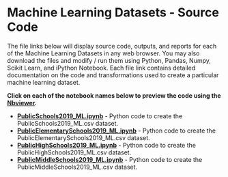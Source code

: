 # Machine Learning Datasets - Source Code
The file links below will display source code, outputs, and reports for each of the Machine Learning Datasets in any web browser.  You may also download the files and modify / run them using Python, Pandas, Numpy, Scikit Learn, and iPython Notebook.  Each file link contains detailed documentation on the code and transformations used to create a particular machine learning dataset.     

**Click on each of the notebook names below to preview the code using the [Nbviewer](nbviewer.jupyter.org).**

* [**PublicSchools2019_ML.ipynb**](http://nbviewer.jupyter.org/github/jakemdrew/EducationDataNC/blob/master/2019/Machine%20Learning%20Datasets/Source%20Code/PublicSchools2019_ML.ipynb) - Python code to create the PublicSchools2019_ML.csv dataset. 
* [**PublicElementarySchools2019_ML.ipynb**](http://nbviewer.jupyter.org/github/jakemdrew/EducationDataNC/blob/master/2019/Machine%20Learning%20Datasets/Source%20Code/PublicElementarySchools2019_ML.ipynb) - Python code to create the PublicElementarySchools2019_ML.csv dataset.  
* [**PublicHighSchools2019_ML.ipynb**](http://nbviewer.jupyter.org/github/jakemdrew/EducationDataNC/blob/master/2019/Machine%20Learning%20Datasets/Source%20Code/PublicHighSchools2019_ML.ipynb) - Python code to create the PublicHighSchools2019_ML.csv dataset. 
* [**PublicMiddleSchools2019_ML.ipynb**](http://nbviewer.jupyter.org/github/jakemdrew/EducationDataNC/blob/master/2019/Machine%20Learning%20Datasets/Source%20Code/PublicMiddleSchools2019_ML.ipynb) - Python code to create the PublicMiddleSchools2019_ML.csv dataset. 
